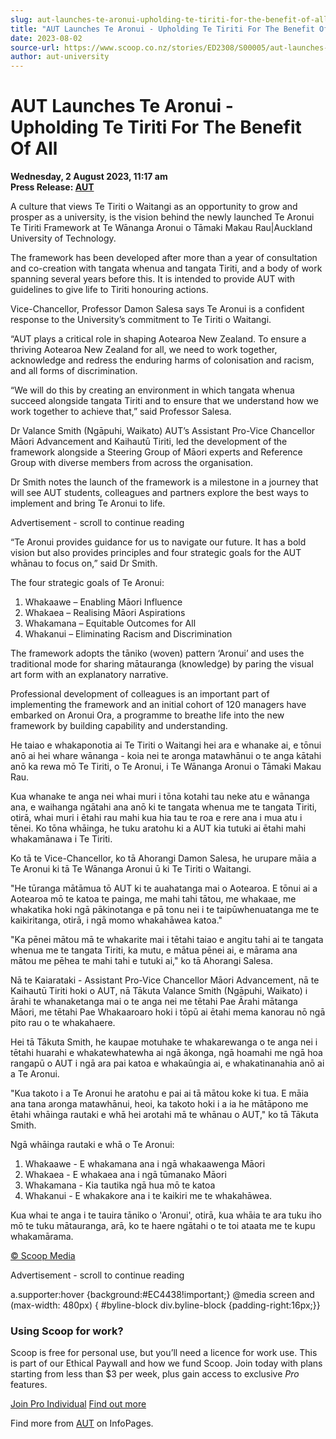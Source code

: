 ```yaml
---
slug: aut-launches-te-aronui-upholding-te-tiriti-for-the-benefit-of-all
title: "AUT Launches Te Aronui - Upholding Te Tiriti For The Benefit Of All"
date: 2023-08-02
source-url: https://www.scoop.co.nz/stories/ED2308/S00005/aut-launches-te-aronui-upholding-te-tiriti-for-the-benefit-of-all.htm
author: aut-university
---
```

AUT Launches Te Aronui - Upholding Te Tiriti For The Benefit Of All
===================================================================

**Wednesday, 2 August 2023, 11:17 am**  
**Press Release: [AUT](https://info.scoop.co.nz/AUT)**

A culture that views Te Tiriti o Waitangi as an opportunity to grow and prosper as a university, is the vision behind the newly launched Te Aronui Te Tiriti Framework at Te Wānanga Aronui o Tāmaki Makau Rau|Auckland University of Technology.

The framework has been developed after more than a year of consultation and co-creation with tangata whenua and tangata Tiriti, and a body of work spanning several years before this. It is intended to provide AUT with guidelines to give life to Tiriti honouring actions.

Vice-Chancellor, Professor Damon Salesa says Te Aronui is a confident response to the University’s commitment to Te Tiriti o Waitangi.

“AUT plays a critical role in shaping Aotearoa New Zealand. To ensure a thriving Aotearoa New Zealand for all, we need to work together, acknowledge and redress the enduring harms of colonisation and racism, and all forms of discrimination.

“We will do this by creating an environment in which tangata whenua succeed alongside tangata Tiriti and to ensure that we understand how we work together to achieve that,” said Professor Salesa.

Dr Valance Smith (Ngāpuhi, Waikato) AUT’s Assistant Pro-Vice Chancellor Māori Advancement and Kaihautū Tiriti, led the development of the framework alongside a Steering Group of Māori experts and Reference Group with diverse members from across the organisation.

Dr Smith notes the launch of the framework is a milestone in a journey that will see AUT students, colleagues and partners explore the best ways to implement and bring Te Aronui to life.

Advertisement - scroll to continue reading





“Te Aronui provides guidance for us to navigate our future. It has a bold vision but also provides principles and four strategic goals for the AUT whānau to focus on,” said Dr Smith.

The four strategic goals of Te Aronui:

1.  Whakaawe – Enabling Māori Influence
2.  Whakaea – Realising Māori Aspirations
3.  Whakamana – Equitable Outcomes for All
4.  Whakanui – Eliminating Racism and Discrimination

The framework adopts the tāniko (woven) pattern ‘Aronui’ and uses the traditional mode for sharing mātauranga (knowledge) by paring the visual art form with an explanatory narrative.

Professional development of colleagues is an important part of implementing the framework and an initial cohort of 120 managers have embarked on Aronui Ora, a programme to breathe life into the new framework by building capability and understanding.

He taiao e whakaponotia ai Te Tiriti o Waitangi hei ara e whanake ai, e tōnui anō ai hei whare wānanga - koia nei te aronga matawhānui o te anga kātahi anō ka rewa mō Te Tiriti, o Te Aronui, i Te Wānanga Aronui o Tāmaki Makau Rau.

Kua whanake te anga nei whai muri i tōna kotahi tau neke atu e wānanga ana, e waihanga ngātahi ana anō ki te tangata whenua me te tangata Tiriti, otirā, whai muri i ētahi rau mahi kua hia tau te roa e rere ana i mua atu i tēnei. Ko tōna whāinga, he tuku aratohu ki a AUT kia tutuki ai ētahi mahi whakamānawa i Te Tiriti.

Ko tā te Vice-Chancellor, ko tā Ahorangi Damon Salesa, he urupare māia a Te Aronui ki tā Te Wānanga Aronui ū ki Te Tiriti o Waitangi.

\"He tūranga mātāmua tō AUT ki te auahatanga mai o Aotearoa. E tōnui ai a Aotearoa mō te katoa te painga, me mahi tahi tātou, me whakaae, me whakatika hoki ngā pākinotanga e pā tonu nei i te taipūwhenuatanga me te kaikiritanga, otirā, i ngā momo whakahāwea katoa."

"Ka pēnei mātou mā te whakarite mai i tētahi taiao e angitu tahi ai te tangata whenua me te tangata Tiriti, ka mutu, e mātua pēnei ai, e mārama ana mātou me pēhea te mahi tahi e tutuki ai," ko tā Ahorangi Salesa.

Nā te Kaiarataki - Assistant Pro-Vice Chancellor Māori Advancement, nā te Kaihautū Tiriti hoki o AUT, nā Tākuta Valance Smith (Ngāpuhi, Waikato) i ārahi te whanaketanga mai o te anga nei me tētahi Pae Ārahi mātanga Māori, me tētahi Pae Whakaaroaro hoki i tōpū ai ētahi mema kanorau nō ngā pito rau o te whakahaere.

Hei tā Tākuta Smith, he kaupae motuhake te whakarewanga o te anga nei i tētahi huarahi e whakatewhatewha ai ngā ākonga, ngā hoamahi me ngā hoa rangapū o AUT i ngā ara pai katoa e whakaūngia ai, e whakatinanahia anō ai a Te Aronui.

"Kua takoto i a Te Aronui he aratohu e pai ai tā mātou koke ki tua. E māia ana tana aronga matawhānui, heoi, ka takoto hoki i a ia he mātāpono me ētahi whāinga rautaki e whā hei arotahi mā te whānau o AUT," ko tā Tākuta Smith.

Ngā whāinga rautaki e whā o Te Aronui:

1.  Whakaawe - E whakamana ana i ngā whakaawenga Māori
2.  Whakaea - E whakaea ana i ngā tūmanako Māori
3.  Whakamana - Kia tautika ngā hua mō te katoa
4.  Whakanui - E whakakore ana i te kaikiri me te whakahāwea.

Kua whai te anga i te tauira tāniko o 'Aronui', otirā, kua whāia te ara tuku iho mō te tuku mātauranga, arā, ko te haere ngātahi o te toi ataata me te kupu whakamārama.

[© Scoop Media](http://www.scoop.co.nz/about/terms.html)  

Advertisement - scroll to continue reading



a.supporter:hover {background:#EC4438!important;} @media screen and (max-width: 480px) { #byline-block div.byline-block {padding-right:16px;}}

### Using Scoop for work?

Scoop is free for personal use, but you’ll need a licence for work use. This is part of our Ethical Paywall and how we fund Scoop. Join today with plans starting from less than $3 per week, plus gain access to exclusive _Pro_ features.  
  
[Join Pro Individual](https://pro.scoop.co.nz/Individual/?from=ProIn24) [Find out more](https://pro.scoop.co.nz/using-scoop-for-work/?from=ProIn24)

Find more from [AUT](https://info.scoop.co.nz/AUT) on InfoPages.